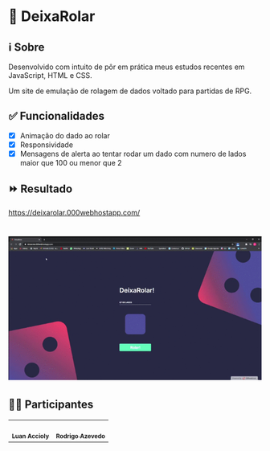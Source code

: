# 🎲 DeixaRolar

## ℹ️ Sobre
Desenvolvido com intuito de pôr em prática meus estudos recentes em JavaScript, HTML e CSS.

Um site de emulação de rolagem de dados voltado para partidas de RPG.

## ✅ Funcionalidades

- [x] Animação do dado ao rolar
- [x] Responsividade
- [x] Mensagens de alerta ao tentar rodar um dado com numero de lados maior que 100 ou menor que 2

## ⏩ Resultado
https://deixarolar.000webhostapp.com/
<h1>
    <img src="Imagens/result.gif">
</h1>

## 👨‍💻 Participantes

<table>
<td align="center"><a href="https://github.com/LuanAccioly"><img style="border-radius: 50%;" src="https://avatars.githubusercontent.com/u/69818768?s=400&u=3ca3af909517e07b20c0e7cb3b4183995a7d9d73&v=4" width="100px;" alt=""/><br /><sub><b>Luan Accioly</b></sub></a><br /><a href="https://github.com/LuanAccioly" title="Luan's Profile"></a></td>


<td align="center"><a href="https://github.com/Rodrigo-Tibirica"><img style="border-radius: 50%;" src="https://avatars.githubusercontent.com/u/47817462?s=400&u=07b8d02cee51be4e983b32f70a7827ca2741f554&v=4" width="100px;" alt=""/><br /><sub><b>Rodrigo Azevedo</b></sub></a><br /><a href="https://github.com/Rodrigo-Tibirica" title="Rodrigo's Profile"></a></td>
</table>